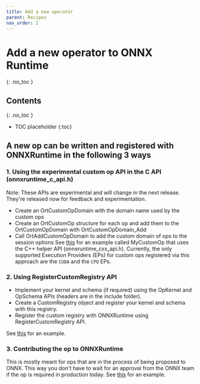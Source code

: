 ```yaml
---
title: Add a new operator
parent: Recipes
nav_order: 2
---
```


# Add a new operator to ONNX Runtime
{: .no_toc }

## Contents
{: .no_toc }

* TOC placeholder
{:toc}

## A new op can be written and registered with ONNXRuntime in the following 3 ways

### 1. Using the experimental custom op API in the C API (onnxruntime_c_api.h)

Note: These APIs are experimental and will change in the next release. They're released now for feedback and experimentation.
* Create an OrtCustomOpDomain with the domain name used by the custom ops
* Create an OrtCustomOp structure for each op and add them to the OrtCustomOpDomain with OrtCustomOpDomain_Add
* Call OrtAddCustomOpDomain to add the custom domain of ops to the session options
See [this](https://github.com/microsoft/onnxruntime/blob/master/onnxruntime/test/shared_lib/test_inference.cc) for an example called MyCustomOp that uses the C++ helper API (onnxruntime_cxx_api.h).
Currently, the only supported Execution Providers (EPs) for custom ops registered via this approach are the `CUDA` and the `CPU` EPs. 

### 2. Using RegisterCustomRegistry API
* Implement your kernel and schema (if required) using the OpKernel and OpSchema APIs (headers are in the include folder).
* Create a CustomRegistry object and register your kernel and schema with this registry.
* Register the custom registry with ONNXRuntime using RegisterCustomRegistry API.

See
[this](https://github.com/microsoft/onnxruntime/blob/master/onnxruntime/test/framework/local_kernel_registry_test.cc) for an example.

### 3. Contributing the op to ONNXRuntime
This is mostly meant for ops that are in the process of being proposed to ONNX. This way you don't have to wait for an approval from the ONNX team
if the op is required in production today.
See [this](https://github.com/microsoft/onnxruntime/blob/master/onnxruntime/contrib_ops) for an example.
